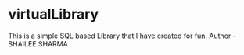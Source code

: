 # virtualLibrary
This is a simple SQL based Library that I have created for fun.
Author - SHAILEE SHARMA
